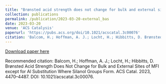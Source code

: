 ```yaml
---
title: "Brønsted acid strength does not change for bulk and external sites of MFI except for Al substitution where silanol groups form"
collection: publications
permalink: /publication/2023-03-20-external_bas
date: 2023-03-20
venue: 'ACS Catalysis'
paperurl: 'https://pubs.acs.org/doi/10.1021/acscatal.3c00076'
citation: 'Balcom, H.; Hoffman, A. J.; Locht, H.; Hibbitts, D. Brønsted Acid Strength Does Not Change for Bulk and External Sites of MFI except for Al Substitution Where Silanol Groups Form. ACS Catal. 2023, 4470–4487. DOI: 10.1021/acscatal.3c00076.'
---
```

[Download paper here](https://pubs.acs.org/doi/10.1021/acscatal.3c00076)

Recommended citation: Balcom, H.; Hoffman, A. J.; Locht, H.; Hibbitts, D. Brønsted Acid Strength Does Not Change for Bulk and External Sites of MFI except for Al Substitution Where Silanol Groups Form. ACS Catal. 2023, 4470–4487. DOI: 10.1021/acscatal.3c00076.